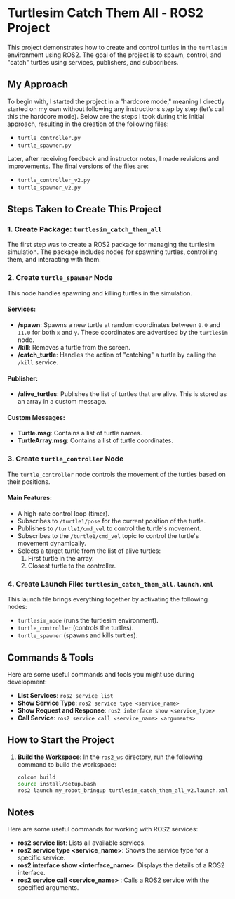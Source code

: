 # Turtlesim Catch Them All - ROS2 Project

This project demonstrates how to create and control turtles in the `turtlesim` environment using ROS2. The goal of the project is to spawn, control, and "catch" turtles using services, publishers, and subscribers.

## My Approach

To begin with, I started the project in a "hardcore mode," meaning I directly started on my own without following any instructions step by step (let’s call this the hardcore mode). Below are the steps I took during this initial approach, resulting in the creation of the following files:
- `turtle_controller.py`
- `turtle_spawner.py`

Later, after receiving feedback and instructor notes, I made revisions and improvements. The final versions of the files are:
- `turtle_controller_v2.py`
- `turtle_spawner_v2.py`

## Steps Taken to Create This Project

### 1. **Create Package: `turtlesim_catch_them_all`**

The first step was to create a ROS2 package for managing the turtlesim simulation. The package includes nodes for spawning turtles, controlling them, and interacting with them.

### 2. **Create `turtle_spawner` Node**
This node handles spawning and killing turtles in the simulation.

#### Services:
- **/spawn**: Spawns a new turtle at random coordinates between `0.0` and `11.0` for both `x` and `y`. These coordinates are advertised by the `turtlesim` node.
- **/kill**: Removes a turtle from the screen.
- **/catch_turtle**: Handles the action of "catching" a turtle by calling the `/kill` service.

#### Publisher:
- **/alive_turtles**: Publishes the list of turtles that are alive. This is stored as an array in a custom message.

#### Custom Messages:
- **Turtle.msg**: Contains a list of turtle names.
- **TurtleArray.msg**: Contains a list of turtle coordinates.

### 3. **Create `turtle_controller` Node**
The `turtle_controller` node controls the movement of the turtles based on their positions.

#### Main Features:
- A high-rate control loop (timer).
- Subscribes to `/turtle1/pose` for the current position of the turtle.
- Publishes to `/turtle1/cmd_vel` to control the turtle's movement.
- Subscribes to the `/turtle1/cmd_vel` topic to control the turtle's movement dynamically.
- Selects a target turtle from the list of alive turtles:
  1. First turtle in the array.
  2. Closest turtle to the controller.

### 4. **Create Launch File: `turtlesim_catch_them_all.launch.xml`**
This launch file brings everything together by activating the following nodes:
- `turtlesim_node` (runs the turtlesim environment).
- `turtle_controller` (controls the turtles).
- `turtle_spawner` (spawns and kills turtles).

## Commands & Tools

Here are some useful commands and tools you might use during development:

- **List Services**: `ros2 service list`
- **Show Service Type**: `ros2 service type <service_name>`
- **Show Request and Response**: `ros2 interface show <service_type>`
- **Call Service**: `ros2 service call <service_name> <arguments>`

## How to Start the Project

1. **Build the Workspace**:
   In the `ros2_ws` directory, run the following command to build the workspace:
   ```bash
   colcon build
   source install/setup.bash
   ros2 launch my_robot_bringup turtlesim_catch_them_all_v2.launch.xml

## Notes

Here are some useful commands for working with ROS2 services:

- **ros2 service list**: Lists all available services.
- **ros2 service type <service_name>**: Shows the service type for a specific service.
- **ros2 interface show <interface_name>**: Displays the details of a ROS2 interface.
- **ros2 service call <service_name> <arguments>**: Calls a ROS2 service with the specified arguments.
